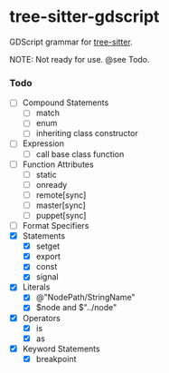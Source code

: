 tree-sitter-gdscript
==================

GDScript grammar for [tree-sitter][].

NOTE: Not ready for use. @see Todo.

### Todo

- [ ] Compound Statements
  - [ ] match
  - [ ] enum
  - [ ] inheriting class constructor
- [ ] Expression
  - [ ] call base class function
- [ ] Function Attributes
  - [ ] static
  - [ ] onready
  - [ ] remote[sync]
  - [ ] master[sync]
  - [ ] puppet[sync]
- [ ] Format Specifiers
- [X] Statements
  - [X] setget
  - [X] export
  - [X] const
  - [X] signal
- [X] Literals
  - [X] @"NodePath/StringName"
  - [X] $node and $"../node"
- [X] Operators
  - [X] is
  - [X] as
- [X] Keyword Statements
  - [X] breakpoint

[tree-sitter]: https://github.com/tree-sitter/tree-sitter

